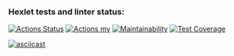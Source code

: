 ### Hexlet tests and linter status:
[![Actions Status](https://github.com/BezrezenTLNH/python-project-50/workflows/hexlet-check/badge.svg)](https://github.com/BezrezenTLNH/python-project-50/actions)
[![Actions my](https://github.com/BezrezenTLNH/python-project-50/workflows/gendiff_check/badge.svg)](https://github.com/BezrezenTLNH/python-project-50/actions)
[![Maintainability](https://api.codeclimate.com/v1/badges/47159c5984cb798b8c74/maintainability)](https://codeclimate.com/github/BezrezenTLNH/python-project-50/maintainability)
[![Test Coverage](https://api.codeclimate.com/v1/badges/47159c5984cb798b8c74/test_coverage)](https://codeclimate.com/github/BezrezenTLNH/python-project-50/test_coverage)

[![asciicast](https://asciinema.org/a/94nGsjcYICFUYtkMQTEqojtQQ.png)](https://asciinema.org/a/94nGsjcYICFUYtkMQTEqojtQQ)